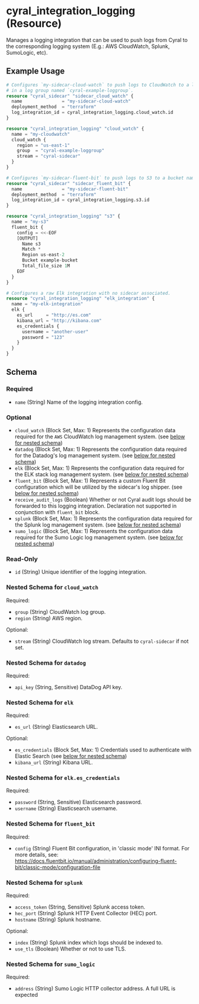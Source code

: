 # cyral_integration_logging (Resource)

Manages a logging integration that can be used to push logs from Cyral to the corresponding logging system (E.g.: AWS CloudWatch, Splunk, SumoLogic, etc).

## Example Usage

```terraform
# Configures `my-sidecar-cloud-watch` to push logs to CloudWatch to a log stream named `cyral-sidecar`
# in a log group named `cyral-example-loggroup`.
resource "cyral_sidecar" "sidecar_cloud_watch" {
  name               = "my-sidecar-cloud-watch"
  deployment_method  = "terraform"
  log_integration_id = cyral_integration_logging.cloud_watch.id
}

resource "cyral_integration_logging" "cloud_watch" {
  name = "my-cloudwatch"
  cloud_watch {
    region = "us-east-1"
    group  = "cyral-example-loggroup"
    stream = "cyral-sidecar"
  }
}

# Configures `my-sidecar-fluent-bit` to push logs to S3 to a bucket named  `example-bucket`.
resource "cyral_sidecar" "sidecar_fluent_bit" {
  name               = "my-sidecar-fluent-bit"
  deployment_method  = "terraform"
  log_integration_id = cyral_integration_logging.s3.id
}

resource "cyral_integration_logging" "s3" {
  name = "my-s3"
  fluent_bit {
    config = <<-EOF
    [OUTPUT]
      Name s3
      Match *
      Region us-east-2
      Bucket example-bucket
      Total_file_size 1M
    EOF
  }
}

# Configures a raw Elk integration with no sidecar associated.
resource "cyral_integration_logging" "elk_integration" {
  name = "my-elk-integration"
  elk {
    es_url     = "http://es.com"
    kibana_url = "http://kibana.com"
    es_credentials {
      username = "another-user"
      password = "123"
    }
  }
}
```

<!-- schema generated by tfplugindocs -->

## Schema

### Required

- `name` (String) Name of the logging integration config.

### Optional

- `cloud_watch` (Block Set, Max: 1) Represents the configuration data required for the `AWS` CloudWatch log management system. (see [below for nested schema](#nestedblock--cloud_watch))
- `datadog` (Block Set, Max: 1) Represents the configuration data required for the Datadog's log management system. (see [below for nested schema](#nestedblock--datadog))
- `elk` (Block Set, Max: 1) Represents the configuration data required for the ELK stack log management system. (see [below for nested schema](#nestedblock--elk))
- `fluent_bit` (Block Set, Max: 1) Represents a custom Fluent Bit configuration which will be utilized by the sidecar's log shipper. (see [below for nested schema](#nestedblock--fluent_bit))
- `receive_audit_logs` (Boolean) Whether or not Cyral audit logs should be forwarded to this logging integration. Declaration not supported in conjunction with `fluent_bit` block.
- `splunk` (Block Set, Max: 1) Represents the configuration data required for the Splunk log management system. (see [below for nested schema](#nestedblock--splunk))
- `sumo_logic` (Block Set, Max: 1) Represents the configuration data required for the Sumo Logic log management system. (see [below for nested schema](#nestedblock--sumo_logic))

### Read-Only

- `id` (String) Unique identifier of the logging integration.

<a id="nestedblock--cloud_watch"></a>

### Nested Schema for `cloud_watch`

Required:

- `group` (String) CloudWatch log group.
- `region` (String) AWS region.

Optional:

- `stream` (String) CloudWatch log stream. Defaults to `cyral-sidecar` if not set.

<a id="nestedblock--datadog"></a>

### Nested Schema for `datadog`

Required:

- `api_key` (String, Sensitive) DataDog API key.

<a id="nestedblock--elk"></a>

### Nested Schema for `elk`

Required:

- `es_url` (String) Elasticsearch URL.

Optional:

- `es_credentials` (Block Set, Max: 1) Credentials used to authenticate with Elastic Search (see [below for nested schema](#nestedblock--elk--es_credentials))
- `kibana_url` (String) Kibana URL.

<a id="nestedblock--elk--es_credentials"></a>

### Nested Schema for `elk.es_credentials`

Required:

- `password` (String, Sensitive) Elasticsearch password.
- `username` (String) Elasticsearch username.

<a id="nestedblock--fluent_bit"></a>

### Nested Schema for `fluent_bit`

Required:

- `config` (String) Fluent Bit configuration, in 'classic mode' INI format. For more details, see: https://docs.fluentbit.io/manual/administration/configuring-fluent-bit/classic-mode/configuration-file

<a id="nestedblock--splunk"></a>

### Nested Schema for `splunk`

Required:

- `access_token` (String, Sensitive) Splunk access token.
- `hec_port` (String) Splunk HTTP Event Collector (HEC) port.
- `hostname` (String) Splunk hostname.

Optional:

- `index` (String) Splunk index which logs should be indexed to.
- `use_tls` (Boolean) Whether or not to use TLS.

<a id="nestedblock--sumo_logic"></a>

### Nested Schema for `sumo_logic`

Required:

- `address` (String) Sumo Logic HTTP collector address. A full URL is expected
